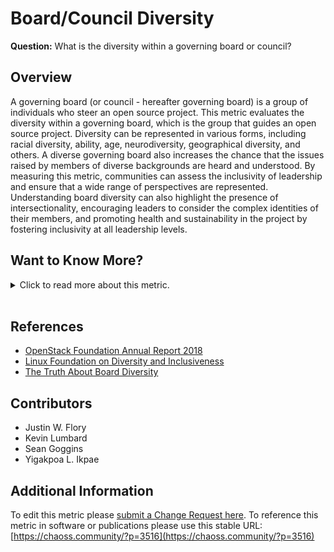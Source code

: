 # Board/Council Diversity

**Question:** What is the diversity within a governing board or council?

## Overview
A governing board (or council - hereafter governing board) is a group of individuals who steer an open source project. This metric evaluates the diversity within a governing board, which is the group that guides an open source project. Diversity can be represented in various forms, including racial diversity, ability, age, neurodiversity, geographical diversity, and others. A diverse governing board also increases the chance that the issues raised by members of diverse backgrounds are heard and understood. By measuring this metric, communities can assess the inclusivity of leadership and ensure that a wide range of perspectives are represented. Understanding board diversity can also highlight the presence of intersectionality, encouraging leaders to consider the complex identities of their members, and promoting health and sustainability in the project by fostering inclusivity at all leadership levels.

## Want to Know More?

<span markdown="1"><details>
<summary>Click to read more about this metric.</summary>

### Data Collection Strategies
- **Election Process Observation:** Review community election processes to determine if efforts are made to ensure diverse candidate backgrounds.
- **Board Demographics:** Observe diversity on the governing board through information available on the project’s website (limitation: demographic data may not be visible).
- **Diversity Information Requests:** Request diversity data for board members directly from the project.
- **Board Tenure Analysis:** Assess turnover rates and if term limits are in place to encourage diverse membership over time.
- **Community Perception Survey:** 
  - Likert scale [1-x] item: "I feel represented by the board or council."
  - Likert scale [1-x] item: "The board or council is attentive to people with different backgrounds and experiences within the project."
  - Likert scale [1-x] item: "The board or council represents the diversity of the project community."

### Filters
- **Board Turnover:** Frequency and regularity of member turnover
- **Diversity Dimension:** Types of diversity represented (e.g., racial, gender, geographical)

### Visualizations
None specified.

</details></span><br>

## References
- [OpenStack Foundation Annual Report 2018](https://www.openstack.org/foundation/2018-openstack-foundation-annual-report)
- [Linux Foundation on Diversity and Inclusiveness](https://www.linuxfoundation.org/about/diversity-inclusiveness/)
- [The Truth About Board Diversity](https://www.cicf.org/2021/11/29/the-truth-about-board-diversity/)

## Contributors
- Justin W. Flory
- Kevin Lumbard
- Sean Goggins
- Yigakpoa L. Ikpae

## Additional Information
To edit this metric please [submit a Change Request here](https://github.com/chaoss/wg-dei/blob/main/focus-areas/governance/board-council-diversity.md).
To reference this metric in software or publications please use this stable URL: [https://chaoss.community/?p=3516](https://chaoss.community/?p=3516)

<!-- # For groupings in the knowledge base
Context tags: Governance, Leadership, Diversity & Inclusion
Keyword tags: Board Diversity, Council Diversity, Intersectionality, Governance Representation
-->
